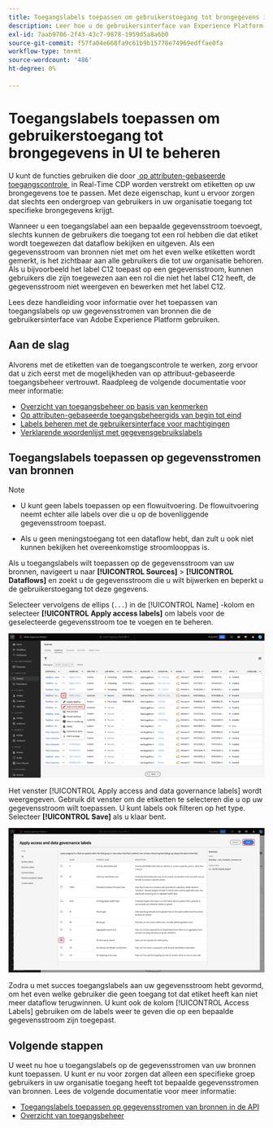 ```yaml
---
title: Toegangslabels toepassen om gebruikerstoegang tot brongegevens in UI te beheren
description: Leer hoe u de gebruikersinterface van Experience Platform gebruikt om toegangslabels toe te passen en gebruikerstoegang tot uw gegevensstromen van bronnen te beheren.
exl-id: 7aab9706-2f43-43c7-9878-1959d5a8a6b0
source-git-commit: f57fa04e668fa9c61b9b15778e74969edffae0fa
workflow-type: tm+mt
source-wordcount: '486'
ht-degree: 0%

---
```


# Toegangslabels toepassen om gebruikerstoegang tot brongegevens in UI te beheren

U kunt de functies gebruiken die door [&#x200B; op attributen-gebaseerde toegangscontrole &#x200B;](../../../access-control/abac/overview.md) in Real-Time CDP worden verstrekt om etiketten op uw brongegevens toe te passen. Met deze eigenschap, kunt u ervoor zorgen dat slechts een ondergroep van gebruikers in uw organisatie toegang tot specifieke brongegevens krijgt.

Wanneer u een toegangslabel aan een bepaalde gegevensstroom toevoegt, slechts kunnen de gebruikers die toegang tot een rol hebben die dat etiket wordt toegewezen dat dataflow bekijken en uitgeven. Als een gegevensstroom van bronnen niet met om het even welke etiketten wordt gemerkt, is het zichtbaar aan alle gebruikers die tot uw organisatie behoren. Als u bijvoorbeeld het label C12 toepast op een gegevensstroom, kunnen gebruikers die zijn toegewezen aan een rol die niet het label C12 heeft, de gegevensstroom niet weergeven en bewerken met het label C12.

Lees deze handleiding voor informatie over het toepassen van toegangslabels op uw gegevensstromen van bronnen die de gebruikersinterface van Adobe Experience Platform gebruiken.

## Aan de slag

Alvorens met de etiketten van de toegangscontrole te werken, zorg ervoor dat u zich eerst met de mogelijkheden van op attribuut-gebaseerde toegangsbeheer vertrouwt. Raadpleeg de volgende documentatie voor meer informatie:

* [Overzicht van toegangsbeheer op basis van kenmerken](../../../access-control/abac/overview.md)
* [Op attributen-gebaseerde toegangsbeheergids van begin tot eind](../../../access-control/abac/end-to-end-guide.md)
* [Labels beheren met de gebruikersinterface voor machtigingen](../../../access-control/abac/ui/labels.md)
* [Verklarende woordenlijst met gegevensgebruikslabels](../../../data-governance/labels/reference.md)

## Toegangslabels toepassen op gegevensstromen van bronnen

>[!NOTE]
>
>* U kunt geen labels toepassen op een flowuitvoering. De flowuitvoering neemt echter alle labels over die u op de bovenliggende gegevensstroom toepast.
>
>* Als u geen meningstoegang tot een dataflow hebt, dan zult u ook niet kunnen bekijken het overeenkomstige stroomlooppas is.

Als u toegangslabels wilt toepassen op de gegevensstroom van uw bronnen, navigeert u naar **[!UICONTROL Sources]** > **[!UICONTROL Dataflows]** en zoekt u de gegevensstroom die u wilt bijwerken en beperkt u de gebruikerstoegang tot deze gegevens.

Selecteer vervolgens de ellips (`...`) in de [!UICONTROL Name] -kolom en selecteer **[!UICONTROL Apply access labels]** om labels voor de geselecteerde gegevensstroom toe te voegen en te beheren.

![&#x200B; dataflows pagina in bronnen met de &quot;Apply toegangsetiketten&quot;geselecteerde optie.](../../images/tutorials/labels/apply_access_labels.png)

Het venster [!UICONTROL Apply access and data governance labels] wordt weergegeven. Gebruik dit venster om de etiketten te selecteren die u op uw gegevensstroom wilt toepassen. U kunt labels ook filteren op het type. Selecteer **[!UICONTROL Save]** als u klaar bent.

![&#x200B; het venster van de etiketten van het gegevensbeheer met het C2 geselecteerde etiket.](../../images/tutorials/labels/labels_window.png)

Zodra u met succes toegangslabels aan uw gegevensstroom hebt gevormd, om het even welke gebruiker die geen toegang tot dat etiket heeft kan niet meer dataflow terugwinnen. U kunt ook de kolom [!UICONTROL Access Labels] gebruiken om de labels weer te geven die op een bepaalde gegevensstroom zijn toegepast.

## Volgende stappen

U weet nu hoe u toegangslabels op de gegevensstromen van uw bronnen kunt toepassen. U kunt er nu voor zorgen dat alleen een specifieke groep gebruikers in uw organisatie toegang heeft tot bepaalde gegevensstromen van bronnen. Lees de volgende documentatie voor meer informatie:

* [Toegangslabels toepassen op gegevensstromen van bronnen in de API](../api/labels.md)
* [Overzicht van toegangsbeheer](../../../access-control/home.md)
